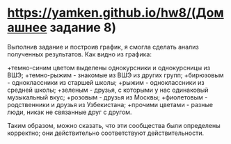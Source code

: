 # https://yamken.github.io/hw8/(Домашнее задание 8)
Выполнив задание и построив график, я смогла сделать анализ полученных результатов. Как видно из графика:

   +темно-синим цветом выделены однокурсники и однокурсницы из ВШЭ; 
   +темно-рыжим - знакомые из ВШЭ из других групп; 
   +бирюзовым - одноклассники из старшей школы; 
   +рыжим - одноклассники из средней школы; 
   +зеленым - друзья, с которыми у нас одинаковый музыкальный вкус; 
   +розовым - друзья из Москвы; 
   +фиолетовым - родственники и друзья из Узбекистана; 
   +прочими цветами - разные люди, никак не связанные друг с другом.

Таким образом, можно сказать, что эти сообщества были определены корректно; они действительно соответствуют действительности.
